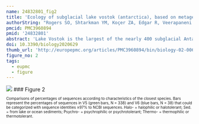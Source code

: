 ```yaml
---
name: 24832801_fig2
title: 'Ecology of subglacial lake vostok (antarctica), based on metagenomic/metatranscriptomic analyses of accretion ice.'
authorString: "Rogers SO, Shtarkman YM, Koçer ZA, Edgar R, Veerapaneni R, D'Elia T."
pmcid: PMC3960894
pmid: '24832801'
abstract: 'Lake Vostok is the largest of the nearly 400 subglacial Antarctic lakes and has been continuously buried by glacial ice for 15 million years. Extreme cold, heat (from possible hydrothermal activity), pressure (from the overriding glacier) and dissolved oxygen (delivered by melting meteoric ice), in addition to limited nutrients and complete darkness, combine to produce one of the most extreme environments on Earth. Metagenomic/metatranscriptomic analyses of ice that accreted over a shallow embayment and over the southern main lake basin indicate the presence of thousands of species of organisms (94% Bacteria, 6% Eukarya, and two Archaea). The predominant bacterial sequences were closest to those from species of Firmicutes, Proteobacteria and Actinobacteria, while the predominant eukaryotic sequences were most similar to those from species of ascomycetous and basidiomycetous Fungi. Based on the sequence data, the lake appears to contain a mixture of autotrophs and heterotrophs capable of performing nitrogen fixation, nitrogen cycling, carbon fixation and nutrient recycling. Sequences closest to those of psychrophiles and thermophiles indicate a cold lake with possible hydrothermal activity. Sequences most similar to those from marine and aquatic species suggest the presence of marine and freshwater regions.'
doi: 10.3390/biology2020629
thumb_url: 'http://europepmc.org/articles/PMC3960894/bin/biology-02-00629-g002.gif'
figure_no: 2
tags:
  - eupmc
  - figure
---
```

<img src='http://europepmc.org/articles/PMC3960894/bin/biology-02-00629-g002.jpg' style='max-height: 300px'>
### Figure 2
<p style='font-size: 10px;'>Comparisons of percentages of sequences according to characteristics of the closest species. Bars represent the percentages of sequences in V5 (green bars, N = 338) and V6 (blue bars, N = 38) that could be categorized with sequence identities ≥97% to NCBI sequences. Halo- = halophilic or halotolerant; Sed. = from lake or ocean sediments; Psychro- = psychrophilic or psychrotolerant; Thermo- = thermophilic or thermotolerant.</p>
